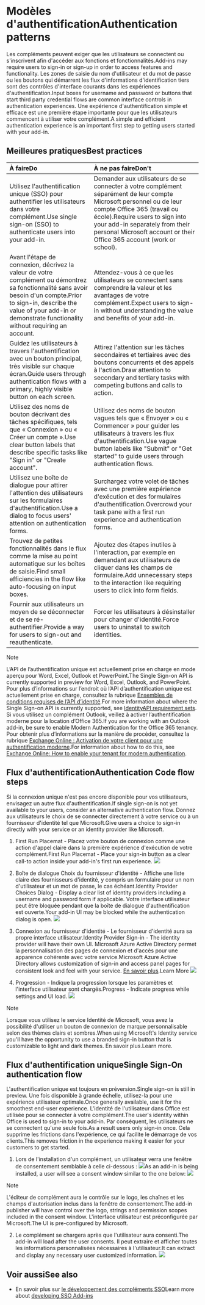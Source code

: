 # <a name="authentication-patterns"></a><span data-ttu-id="0ff03-101">Modèles d'authentification</span><span class="sxs-lookup"><span data-stu-id="0ff03-101">Authentication patterns</span></span>

<span data-ttu-id="0ff03-102">Les compléments peuvent exiger que les utilisateurs se connectent ou s'inscrivent afin d'accéder aux fonctions et fonctionnalités.</span><span class="sxs-lookup"><span data-stu-id="0ff03-102">Add-ins may require users to sign-in or sign-up in order to access features and functionality.</span></span> <span data-ttu-id="0ff03-103">Les zones de saisie du nom d'utilisateur et du mot de passe ou les boutons qui démarrent les flux d'informations d'identification tiers sont des contrôles d'interface courants dans les expériences d'authentification.</span><span class="sxs-lookup"><span data-stu-id="0ff03-103">Input boxes for username and password or buttons that start third party credential flows are common interface controls in authentication experiences.</span></span> <span data-ttu-id="0ff03-104">Une expérience d'authentification simple et efficace est une première étape importante pour que les utilisateurs commencent à utiliser votre complément.</span><span class="sxs-lookup"><span data-stu-id="0ff03-104">A simple and efficient authentication experience is an important first step to getting users started with your add-in.</span></span>

## <a name="best-practices"></a><span data-ttu-id="0ff03-105">Meilleures pratiques</span><span class="sxs-lookup"><span data-stu-id="0ff03-105">Best practices</span></span>

|<span data-ttu-id="0ff03-106">À faire</span><span class="sxs-lookup"><span data-stu-id="0ff03-106">Do</span></span>|<span data-ttu-id="0ff03-107">À ne pas faire</span><span class="sxs-lookup"><span data-stu-id="0ff03-107">Don't</span></span>|
|:----|:----|
|<span data-ttu-id="0ff03-108">Utilisez l'authentification unique (SSO) pour authentifier les utilisateurs dans votre complément.</span><span class="sxs-lookup"><span data-stu-id="0ff03-108">Use single sign-on (SSO) to authenticate users into your add-in.</span></span>|<span data-ttu-id="0ff03-109">Demander aux utilisateurs de se connecter à votre complément séparément de leur compte Microsoft personnel ou de leur compte Office 365 (travail ou école).</span><span class="sxs-lookup"><span data-stu-id="0ff03-109">Require users to sign into your add-in separately from their personal Microsoft account or their Office 365 account (work or school).</span></span>|
|<span data-ttu-id="0ff03-110">Avant l'étape de connexion, décrivez la valeur de votre complément ou démontrez sa fonctionnalité sans avoir besoin d'un compte.</span><span class="sxs-lookup"><span data-stu-id="0ff03-110">Prior to sign-in, describe the value of your add-in or demonstrate functionality without requiring an account.</span></span> |<span data-ttu-id="0ff03-111">Attendez-vous à ce que les utilisateurs se connectent sans comprendre la valeur et les avantages de votre complément.</span><span class="sxs-lookup"><span data-stu-id="0ff03-111">Expect users to sign-in without understanding the value and benefits of your add-in.</span></span>|
|<span data-ttu-id="0ff03-112">Guidez les utilisateurs à travers l'authentification avec un bouton principal, très visible sur chaque écran.</span><span class="sxs-lookup"><span data-stu-id="0ff03-112">Guide users through authentication flows with a primary, highly visible button on each screen.</span></span> |<span data-ttu-id="0ff03-113">Attirez l'attention sur les tâches secondaires et tertiaires avec des boutons concurrents et des appels à l'action.</span><span class="sxs-lookup"><span data-stu-id="0ff03-113">Draw attention to secondary and tertiary tasks with competing buttons and calls to action.</span></span>|
|<span data-ttu-id="0ff03-114">Utilisez des noms de bouton décrivant des tâches spécifiques, tels que « Connexion » ou « Créer un compte ».</span><span class="sxs-lookup"><span data-stu-id="0ff03-114">Use clear button labels that describe specific tasks like "Sign in" or "Create account".</span></span>   |<span data-ttu-id="0ff03-115">Utilisez des noms de bouton vagues tels que « Envoyer » ou « Commencer » pour guider les utilisateurs à travers les flux d'authentification.</span><span class="sxs-lookup"><span data-stu-id="0ff03-115">Use vague button labels like "Submit" or "Get started" to guide users through authentication flows.</span></span>|
|<span data-ttu-id="0ff03-116">Utilisez une boîte de dialogue pour attirer l'attention des utilisateurs sur les formulaires d'authentification.</span><span class="sxs-lookup"><span data-stu-id="0ff03-116">Use a dialog to focus users' attention on authentication forms.</span></span>    |<span data-ttu-id="0ff03-117">Surchargez votre volet de tâches avec une première expérience d'exécution et des formulaires d'authentification.</span><span class="sxs-lookup"><span data-stu-id="0ff03-117">Overcrowd your task pane with a first run experience and authentication forms.</span></span>|
|<span data-ttu-id="0ff03-118">Trouvez de petites fonctionnalités dans le flux comme la mise au point automatique sur les boîtes de saisie.</span><span class="sxs-lookup"><span data-stu-id="0ff03-118">Find small efficiencies in the flow like auto-focusing on input boxes.</span></span> |<span data-ttu-id="0ff03-119">Ajoutez des étapes inutiles à l'interaction, par exemple en demandant aux utilisateurs de cliquer dans les champs de formulaire.</span><span class="sxs-lookup"><span data-stu-id="0ff03-119">Add unnecessary steps to the interaction like requiring users to click into form fields.</span></span>|
|<span data-ttu-id="0ff03-120">Fournir aux utilisateurs un moyen de se déconnecter et de se ré-authentifier.</span><span class="sxs-lookup"><span data-stu-id="0ff03-120">Provide a way for users to sign-out and reauthenticate.</span></span>    |<span data-ttu-id="0ff03-121">Forcer les utilisateurs à désinstaller pour changer d'identité.</span><span class="sxs-lookup"><span data-stu-id="0ff03-121">Force users to uninstall to switch identities.</span></span>|

> [!NOTE]
> <span data-ttu-id="0ff03-122">L’API de l’authentification unique est actuellement prise en charge en mode aperçu pour Word, Excel, Outlook et PowerPoint.</span><span class="sxs-lookup"><span data-stu-id="0ff03-122">The Single Sign-on API is currently supported in preview for Word, Excel, Outlook, and PowerPoint.</span></span> <span data-ttu-id="0ff03-123">Pour plus d’informations sur l’endroit où l’API d’authentification unique est actuellement prise en charge, consultez la rubrique [Ensembles de conditions requises de l’API d’identité](https://dev.office.com/reference/add-ins/requirement-sets/identity-api-requirement-sets).</span><span class="sxs-lookup"><span data-stu-id="0ff03-123">For more information about where the Single Sign-on API is currently supported, see [IdentityAPI requirement sets](https://dev.office.com/reference/add-ins/requirement-sets/identity-api-requirement-sets).</span></span> <span data-ttu-id="0ff03-124">Si vous utilisez un complément Outlook, veillez à activer l’authentification moderne pour la location d’Office 365.</span><span class="sxs-lookup"><span data-stu-id="0ff03-124">If you are working with an Outlook add-in, be sure to enable Modern Authentication for the Office 365 tenancy.</span></span> <span data-ttu-id="0ff03-125">Pour obtenir plus d’informations sur la manière de procéder, consultez la rubrique [Exchange Online : Activation de votre client pour une authentification moderne](https://social.technet.microsoft.com/wiki/contents/articles/32711.exchange-online-how-to-enable-your-tenant-for-modern-authentication.aspx).</span><span class="sxs-lookup"><span data-stu-id="0ff03-125">For information about how to do this, see [Exchange Online: How to enable your tenant for modern authentication](https://social.technet.microsoft.com/wiki/contents/articles/32711.exchange-online-how-to-enable-your-tenant-for-modern-authentication.aspx).</span></span>


## <a name="authentication-flow"></a><span data-ttu-id="0ff03-126">Flux d'authentification</span><span class="sxs-lookup"><span data-stu-id="0ff03-126">Authentication Code flow steps</span></span>
<span data-ttu-id="0ff03-127">Si la connexion unique n'est pas encore disponible pour vos utilisateurs, envisagez un autre flux d'authentification.</span><span class="sxs-lookup"><span data-stu-id="0ff03-127">If single sign-on is not yet available to your users, consider an alternative authentication flow.</span></span> <span data-ttu-id="0ff03-128">Donnez aux utilisateurs le choix de se connecter directement à votre service ou à un fournisseur d'identité tel que Microsoft.</span><span class="sxs-lookup"><span data-stu-id="0ff03-128">Give users a choice to sign-in directly with your service or an identity provider like Microsoft.</span></span>

1. <span data-ttu-id="0ff03-129">First Run Placemat - Placez votre bouton de connexion comme une action d'appel claire dans la première expérience d'exécution de votre complément.</span><span class="sxs-lookup"><span data-stu-id="0ff03-129">First Run Placemat - Place your sign-in button as a clear call-to action inside your add-in's first run experience.</span></span>
![](../images/add-in-fre-value-placemat.png)

2. <span data-ttu-id="0ff03-130">Boîte de dialogue Choix du fournisseur d'identité - Affiche une liste claire des fournisseurs d'identité, y compris un formulaire pour un nom d'utilisateur et un mot de passe, le cas échéant.</span><span class="sxs-lookup"><span data-stu-id="0ff03-130">Identity Provider Choices Dialog - Display a clear list of identity providers including a username and password form if applicable.</span></span> <span data-ttu-id="0ff03-131">Votre interface utilisateur peut être bloquée pendant que la boîte de dialogue d'authentification est ouverte.</span><span class="sxs-lookup"><span data-stu-id="0ff03-131">Your add-in UI may be blocked while the authentication dialog is open.</span></span>
![](../images/add-in-auth-choices-dialog.png)



3. <span data-ttu-id="0ff03-132">Connexion au fournisseur d'identité - Le fournisseur d'identité aura sa propre interface utilisateur.</span><span class="sxs-lookup"><span data-stu-id="0ff03-132">Identity Provider Sign-in - The identity provider will have their own UI.</span></span> <span data-ttu-id="0ff03-133">Microsoft Azure Active Directory permet la personnalisation des pages de connexion et d'accès pour une apparence cohérente avec votre service.</span><span class="sxs-lookup"><span data-stu-id="0ff03-133">Microsoft Azure Active Directory allows customization of sign-in and access panel pages for consistent look and feel with your service.</span></span> <span data-ttu-id="0ff03-134">[En savoir plus](https://docs.microsoft.com/en-us/azure/active-directory/fundamentals/customize-branding).</span><span class="sxs-lookup"><span data-stu-id="0ff03-134">Learn More</span></span>
![](../images/add-in-auth-identity-sign-in.png)

4. <span data-ttu-id="0ff03-135">Progression - Indique la progression lorsque les paramètres et l'interface utilisateur sont chargés.</span><span class="sxs-lookup"><span data-stu-id="0ff03-135">Progress - Indicate progress while settings and UI load.</span></span>
![](../images/add-in-auth-modal-interstitial.png)

> [!NOTE] 
> <span data-ttu-id="0ff03-136">Lorsque vous utilisez le service Identité de Microsoft, vous avez la possibilité d'utiliser un bouton de connexion de marque personnalisable selon des thèmes clairs et sombres.</span><span class="sxs-lookup"><span data-stu-id="0ff03-136">When using Microsoft's Identity service you'll have the opportunity to use a branded sign-in button that is customizable to light and dark themes.</span></span> <span data-ttu-id="0ff03-137">En savoir plus.</span><span class="sxs-lookup"><span data-stu-id="0ff03-137">Learn more.</span></span>

## <a name="single-sign-on-authentication-flow"></a><span data-ttu-id="0ff03-138">Flux d'authentification unique</span><span class="sxs-lookup"><span data-stu-id="0ff03-138">Single Sign-On authentication flow</span></span>
<span data-ttu-id="0ff03-139">L'authentification unique est toujours en préversion.</span><span class="sxs-lookup"><span data-stu-id="0ff03-139">Single sign-on is still in preview.</span></span> <span data-ttu-id="0ff03-140">Une fois disponible à grande échelle, utilisez-la pour une expérience utilisateur optimale.</span><span class="sxs-lookup"><span data-stu-id="0ff03-140">Once generally available, use it for the smoothest end-user experience.</span></span> <span data-ttu-id="0ff03-141">L'identité de l'utilisateur dans Office est utilisée pour se connecter à votre complément.</span><span class="sxs-lookup"><span data-stu-id="0ff03-141">The user's identity within Office is used to sign-in to your add-in.</span></span> <span data-ttu-id="0ff03-142">Par conséquent, les utilisateurs ne se connectent qu'une seule fois.</span><span class="sxs-lookup"><span data-stu-id="0ff03-142">As a result users only sign-in once.</span></span> <span data-ttu-id="0ff03-143">Cela supprime les frictions dans l'expérience, ce qui facilite le démarrage de vos clients.</span><span class="sxs-lookup"><span data-stu-id="0ff03-143">This removes friction in the experience making it easier for your customers to get started.</span></span>

1. <span data-ttu-id="0ff03-144">Lors de l'installation d'un complément, un utilisateur verra une fenêtre de consentement semblable à celle ci-dessous : ![](../images/add-in-auth-SSO-consent-dialog.png)</span><span class="sxs-lookup"><span data-stu-id="0ff03-144">As an add-in is being installed, a user will see a consent window similar to the one below: ![](../images/add-in-auth-SSO-consent-dialog.png)</span></span>
> [!NOTE]
> <span data-ttu-id="0ff03-145">L'éditeur de complément aura le contrôle sur le logo, les chaînes et les champs d'autorisation inclus dans la fenêtre de consentement.</span><span class="sxs-lookup"><span data-stu-id="0ff03-145">The add-in publisher will have control over the logo, strings and permission scopes included in the consent window.</span></span> <span data-ttu-id="0ff03-146">L'interface utilisateur est préconfigurée par Microsoft.</span><span class="sxs-lookup"><span data-stu-id="0ff03-146">The UI is pre-configured by Microsoft.</span></span>

2. <span data-ttu-id="0ff03-147">Le complément se chargera après que l'utilisateur aura consenti.</span><span class="sxs-lookup"><span data-stu-id="0ff03-147">The add-in will load after the user consents.</span></span> <span data-ttu-id="0ff03-148">Il peut extraire et afficher toutes les informations personnalisées nécessaires à l'utilisateur.</span><span class="sxs-lookup"><span data-stu-id="0ff03-148">It can extract and display any necessary user customized information.</span></span>
![](../images/add-in-ribbon.png)

## <a name="see-also"></a><span data-ttu-id="0ff03-149">Voir aussi</span><span class="sxs-lookup"><span data-stu-id="0ff03-149">See also</span></span>
- <span data-ttu-id="0ff03-150">En savoir plus sur [le développement des compléments SSO](https://docs.microsoft.com/en-us/office/dev/add-ins/develop/sso-in-office-add-ins)</span><span class="sxs-lookup"><span data-stu-id="0ff03-150">Learn more about [developing SSO Add-ins](https://docs.microsoft.com/en-us/office/dev/add-ins/develop/sso-in-office-add-ins)</span></span>